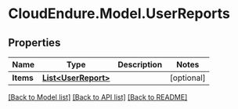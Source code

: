 # CloudEndure.Model.UserReports
## Properties

Name | Type | Description | Notes
------------ | ------------- | ------------- | -------------
**Items** | [**List&lt;UserReport&gt;**](UserReport.md) |  | [optional] 

[[Back to Model list]](../README.md#documentation-for-models) [[Back to API list]](../README.md#documentation-for-api-endpoints) [[Back to README]](../README.md)

